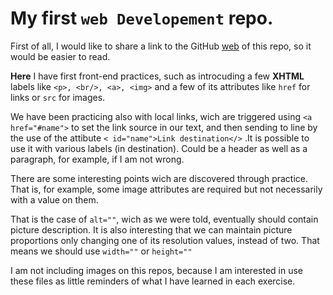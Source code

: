 # My first `web Developement` repo.

First of all, I would like to share a link to the GitHub [web](https://ehdinayan.github.io/E01-format/) of this repo, so it would be easier to read.</p>
**Here** I have first front-end practices,
such as introcuding a few **XHTML** labels like `<p>, <br/>, <a>, <img>` and a few of its attributes like `href` for links or `src` for images.

We have been practicing also with local links, wich are triggered using `<a href="#name">` to set the link source in our text, and then sending to line by the use of the attibute `< id="name">Link destination</>` .It is possible to use it with various labels (in destination). Could be a header as well as a paragraph, for example, if I am not wrong.

There are some interesting points wich are discovered through practice. That is, for example, some image attributes are required but not necessarily with a value on them.

 That is the case of `alt=""`, wich as we were told, eventually should contain picture description. It is also interesting that we can maintain picture proportions only changing one of its resolution values, instead of two. That means we should use `width=""` or `height=""`

 I am not including images on this repos, because I am interested in use these files as little reminders of what I have learned in each exercise.
